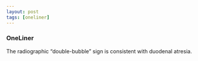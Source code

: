 ```yaml
---
layout: post
tags: [oneliner]
---
```



### OneLiner

The radiographic “double-bubble” sign is consistent with duodenal atresia.
